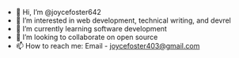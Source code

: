 - 👋 Hi, I’m @joycefoster642
- 👀 I’m interested in web development, technical writing, and devrel
- 🌱 I’m currently learning software development
- 💞️ I’m looking to collaborate on open source
- 📫 How to reach me: Email - joycefoster403@gmail.com


<!---
joycefoster642/joycefoster642 is a ✨ special ✨ repository because its `README.md` (this file) appears on your GitHub profile.
You can click the Preview link to take a look at your changes.
--->
